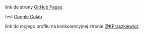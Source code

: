 link do strony [GitHub Pages](https://kpraszkiewicz.github.io/).

test [Google Colab](https://gist.github.com/KPraszkiewicz/ea2a13880d410771fcae1d49b3b1424b)

link do mojego profilu na konkurencyjnej stronie [@KPraszkiewicz](https://gitlab.com/KPraszkiewicz)
